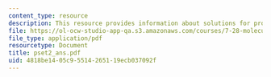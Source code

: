 ```yaml
---
content_type: resource
description: This resource provides information about solutions for problem set 2.
file: https://ol-ocw-studio-app-qa.s3.amazonaws.com/courses/7-28-molecular-biology-spring-2005/4818be1405c95514265119ecb037092f_pset2_ans.pdf
file_type: application/pdf
resourcetype: Document
title: pset2_ans.pdf
uid: 4818be14-05c9-5514-2651-19ecb037092f
---
```

